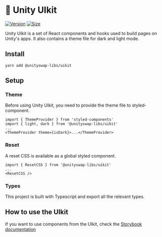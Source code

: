 # 🥞 Unity UIkit

[![Version](https://img.shields.io/npm/v/@unityswap-libs/uikit)](https://www.npmjs.com/package/@unityswap-libs/uikit) [![Size](https://img.shields.io/bundlephobia/min/@unityswap-libs/uikit)](https://www.npmjs.com/package/@unityswap-libs/uikit)

Unity UIkit is a set of React components and hooks used to build pages on Unity's apps. It also contains a theme file for dark and light mode.

## Install

`yarn add @unityswap-libs/uikit`

## Setup

### Theme

Before using Unity UIkit, you need to provide the theme file to styled-component.

```
import { ThemeProvider } from 'styled-components'
import { light, dark } from '@unityswap-libs/uikit'
...
<ThemeProvider theme={isDark}>...</ThemeProvider>
```

### Reset

A reset CSS is available as a global styled component.

```
import { ResetCSS } from '@unityswap-libs/uikit'
...
<ResetCSS />
```

### Types

This project is built with Typescript and export all the relevant types.

## How to use the UIkit

If you want to use components from the UIkit, check the [Storybook documentation](https://unityswap.github.io/unity-uikit/)
